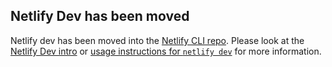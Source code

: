 ## Netlify Dev has been moved
Netlify dev has been moved into the [Netlify CLI repo](https://github.com/netlify/cli). Please look at the [Netlify Dev intro](https://github.com/netlify/cli/blob/master/docs/netlify-dev.md) or [usage instructions for `netlify dev`](https://github.com/netlify/cli/blob/master/docs/commands/dev.md) for more information. 
